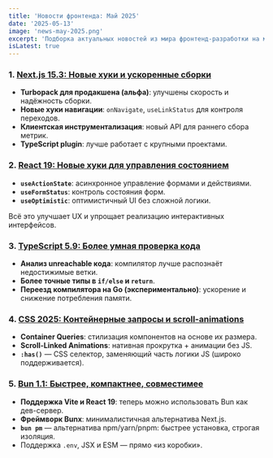 ```yaml
---
title: 'Новости фронтенда: Май 2025'
date: '2025-05-13'
image: 'news-may-2025.png'
excerpt: 'Подборка актуальных новостей из мира фронтенд-разработки на май 2025 года'
isLatest: true
---
```


### 1. [Next.js 15.3: Новые хуки и ускоренные сборки](https://nextjs.org/blog/next-15-3)

- **Turbopack для продакшена (альфа)**: улучшены скорость и надёжность сборки.
- **Новые хуки навигации**: `onNavigate`, `useLinkStatus` для контроля переходов.
- **Клиентская инструментализация**: новый API для раннего сбора метрик.
- **TypeScript plugin**: лучше работает с крупными проектами.

### 2. [React 19: Новые хуки для управления состоянием](https://react.dev/blog/2024/12/05/react-19)

- **`useActionState`**: асинхронное управление формами и действиями.
- **`useFormStatus`**: контроль состояния форм.
- **`useOptimistic`**: оптимистичный UI без сложной логики.

Всё это улучшает UX и упрощает реализацию интерактивных интерфейсов.

### 3. [TypeScript 5.9: Более умная проверка кода](https://github.com/microsoft/TypeScript/milestone/214)

- **Анализ unreachable кода**: компилятор лучше распознаёт недостижимые ветки.
- **Более точные типы в `if/else` и `return`**.
- **Переезд компилятора на Go (экспериментально)**: ускорение и снижение потребления памяти.

### 4. [CSS 2025: Контейнерные запросы и scroll-animations](https://developer.chrome.com/blog/css-scroll-state-queries)

- **Container Queries**: стилизация компонентов на основе их размера.
- **Scroll-Linked Animations**: нативная прокрутка + анимации без JS.
- **`:has()`** — CSS селектор, заменяющий часть логики JS (широко поддерживается).

### 5. [Bun 1.1: Быстрее, компактнее, совместимее](https://bun.sh/blog/bun-v1.1)

- **Поддержка Vite и React 19**: теперь можно использовать Bun как дев-сервер.
- **Фреймворк Bunx**: минималистичная альтернатива Next.js.
- **`bun pm`** — альтернатива npm/yarn/pnpm: быстрее установка, строгая изоляция.
- Поддержка `.env`, JSX и ESM — прямо «из коробки».

